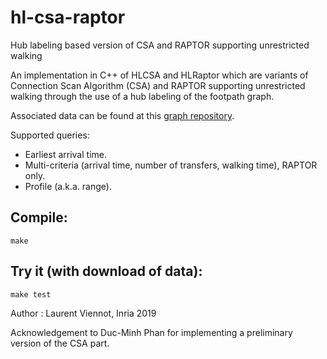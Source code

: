 # hl-csa-raptor
Hub labeling based version of CSA and RAPTOR supporting unrestricted walking

An implementation in C++ of HLCSA and HLRaptor which are variants of Connection Scan Algorithm (CSA) and RAPTOR supporting unrestricted walking through the use of a hub labeling of the footpath graph.

Associated data can be found at this [graph repository](https://files.inria.fr/gang/graphs/public_transport/).

Supported queries:
 * Earliest arrival time.
 * Multi-criteria (arrival time, number of transfers, walking time), RAPTOR only.
 * Profile (a.k.a. range).

## Compile:
```
make
```

## Try it (with download of data):
```
make test
```

Author : Laurent Viennot, Inria 2019

Acknowledgement to Duc-Minh Phan for implementing a preliminary version of the CSA part.  
